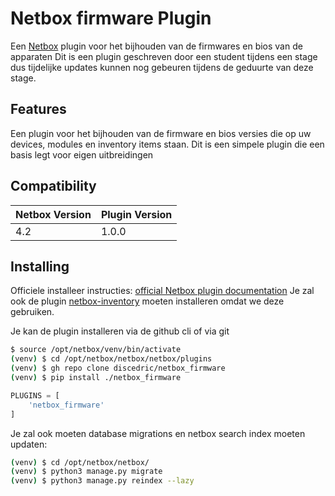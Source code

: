 # Netbox firmware Plugin

Een [Netbox](https://github.com/netbox-community/netbox) plugin voor het bijhouden van de firmwares en bios van de apparaten
Dit is een plugin geschreven door een student tijdens een stage dus tijdelijke updates kunnen nog gebeuren tijdens de geduurte van deze stage.

## Features

Een plugin voor het bijhouden van de firmware en bios versies die op uw devices, modules en inventory items staan.
Dit is een simpele plugin die een basis legt voor eigen uitbreidingen

## Compatibility
| Netbox Version | Plugin Version |
|----------------|----------------|
|       4.2      |      1.0.0     |

## Installing

Officiele installeer instructies: [official Netbox plugin documentation](https://docs.netbox.dev/en/stable/plugins/#installing-plugins)
Je zal ook de plugin [netbox-inventory](https://github.com/ArnesSI/netbox-inventory) moeten installeren omdat we deze gebruiken.

Je kan de plugin installeren via de github cli of via git
```bash
$ source /opt/netbox/venv/bin/activate
(venv) $ cd /opt/netbox/netbox/netbox/plugins
(venv) $ gh repo clone discedric/netbox_firmware
(venv) $ pip install ./netbox_firmware
```

```python
PLUGINS = [
    'netbox_firmware'
]
```

Je zal ook moeten database migrations en netbox search index moeten updaten:

```bash
(venv) $ cd /opt/netbox/netbox/
(venv) $ python3 manage.py migrate
(venv) $ python3 manage.py reindex --lazy
```

